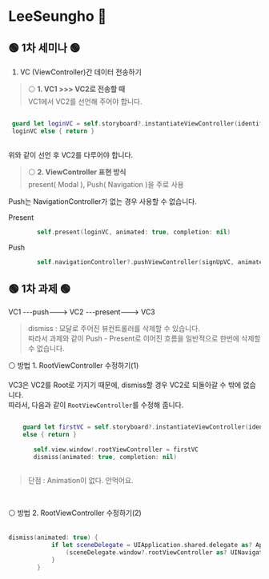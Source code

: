 # LeeSeungho 🎉


## 🟢 1차 세미나 🟢
1. VC (ViewController)간 데이터 전송하기

> ⚪️  **1. VC1 >>> VC2로 전송할 때** </br>
 VC1에서 VC2를 선언해 주어야 합니다.

```swift

 guard let loginVC = self.storyboard?.instantiateViewController(identifier: "loginVC") as?
 loginVC else { return }
 
 ```
위와 같이 선언 후 VC2를 다루어야 합니다.


> ⚪️ **2. ViewController 표현 방식** </br>
present( Modal ), Push( Navigation )을 주로 사용

Push는 NavigationController가 없는 경우 사용할 수 없습니다.

Present
```swift
        self.present(loginVC, animated: true, completion: nil)
```
Push
```swift
        self.navigationController?.pushViewController(signUpVC, animated: true)
``` 

## 🟢 1차 과제 🟢

VC1  ---push--->  VC2  ---present--->  VC3 </br>

> dismiss : 모달로 주어진 뷰컨트롤러를 삭제할 수 있습니다.</br> 따라서 과제와 같이 Push - Present로 이어진 흐름을 
일반적으로 한번에 삭제할 수 없습니다.

⚪️ 방법 1.
RootViewController 수정하기(1) </br>

VC3은 VC2를 Root로 가지기 때문에, dismiss할 경우 VC2로 되돌아갈 수 밖에 없습니다. </br>
따라서, 다음과 같이 `RootViewController`를 수정해 줍니다.

 ```swift
 
     guard let firstVC = self.storyboard?.instantiateViewController(identifier: "NaviController")
     else { return }
        
        self.view.window!.rootViewController = firstVC
        dismiss(animated: true, completion: nil)
        
 ```
 
 > 단점 : Animation이 없다. 안먹어요.

  </br>
  
  

⚪️ 방법 2.
RootViewController 수정하기(2) </br>

```swift

dismiss(animated: true) {
            if let sceneDelegate = UIApplication.shared.delegate as? AppDelegate {
                (sceneDelegate.window?.rootViewController as? UINavigationController)?.popViewController(animated: true)
            }
        }
        
```




                


 


 
